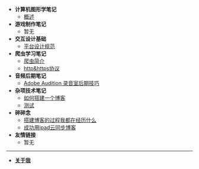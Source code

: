 - **计算机图形学笔记**
  - [概述](/zh-cn/计算机图形学/概述.md)
- **游戏制作笔记**
  - 暂无
- **交互设计基础**
  - [平台设计规范](/zh-cn/交互设计/1.平台设计规范.md)
- **爬虫学习笔记**
  - [爬虫简介](/zh-cn/bot/1.简介.md) 
  - [http&https协议](/zh-cn/bot/2.http&https协议.md)
- **音频后期笔记**
  - [Adobe Audition 录音室后期技巧](/zh-cn/media/audition.md)
- **杂项技术笔记**
  - [如何搭建一个博客](/zh-cn/tech/如何搭建一个博客.md)
  - [测试](/zh-cn/tech/test.md)
- **碎碎念**
  - [搭建博客的过程我都在经历什么](/zh-cn/chat/搭建博客的过程我都在经历什么.md)
  - [成功用ipad云同步博客](/zh-cn/chat/ipad云同步测试.md)
- **友情链接**
  - 暂无

------

- [**关于我**](/about.md)
